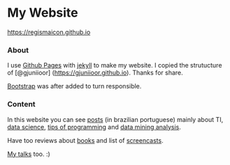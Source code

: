 # My Website

https://regismaicon.github.io

### About

I use [Github Pages](https://pages.github.com) with [jekyll](https://github.com/jekyll/jekyll) to make my website. I copied the strutucture of [@gjuniioor] (https://gjuniioor.github.io). Thanks for share.

[Bootstrap](http://getbootstrap.com/) was after added to turn responsible. 
### Content

In this website you can see [posts](https://regismaicon09.github.io/blog/) (in brazilian portuguese) mainly about TI, [data science](https://regismaicon09.github.io/category/#datascience), [tips of programming](https://regismaicon09.github.io/category/#programacao) and [data mining analysis](https://regismaicon09.github.io/category/#linux).

Have too reviews about [books](https://regismaicon09.github.io/books) and list of [screencasts](https://regismaicon09.github.io/casts).

[My talks](https://regismaicon09.github.io/talks) too. :)